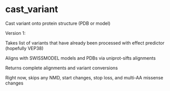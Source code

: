 # cast_variant
Cast variant onto protein structure (PDB or model)

Version 1:

Takes list of variants that have already been processed with effect predictor (hopefully VEP38)

Aligns with SWISSMODEL models and PDBs via uniprot-sifts alignments

Returns complete alignments and variant conversions

Right now, skips any NMD, start changes, stop loss, and multi-AA missense changes
